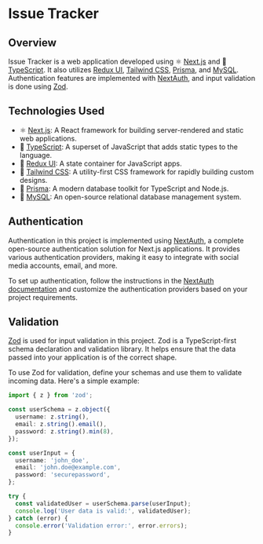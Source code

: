 # Issue Tracker

## Overview

Issue Tracker is a web application developed using ⚛️ [Next.js](https://nextjs.org/) and 📘 [TypeScript](https://www.typescriptlang.org/). It also utilizes [Redux UI](https://redux.js.org/), [Tailwind CSS](https://tailwindcss.com/), [Prisma](https://www.prisma.io/), and [MySQL](https://www.mysql.com/). Authentication features are implemented with [NextAuth](https://next-auth.js.org/), and input validation is done using [Zod](https://github.com/colinhacks/zod).

## Technologies Used

- ⚛️ [Next.js](https://nextjs.org/): A React framework for building server-rendered and static web applications.
- 📘 [TypeScript](https://www.typescriptlang.org/): A superset of JavaScript that adds static types to the language.
- 📕 [Redux UI](https://redux.js.org/): A state container for JavaScript apps.
- 🎨 [Tailwind CSS](https://tailwindcss.com/): A utility-first CSS framework for rapidly building custom designs.
- 🔄 [Prisma](https://www.prisma.io/): A modern database toolkit for TypeScript and Node.js.
- 🐬 [MySQL](https://www.mysql.com/): An open-source relational database management system.

## Authentication

Authentication in this project is implemented using [NextAuth](https://next-auth.js.org/), a complete open-source authentication solution for Next.js applications. It provides various authentication providers, making it easy to integrate with social media accounts, email, and more.

To set up authentication, follow the instructions in the [NextAuth documentation](https://next-auth.js.org/getting-started/introduction) and customize the authentication providers based on your project requirements.

## Validation

[Zod](https://github.com/colinhacks/zod) is used for input validation in this project. Zod is a TypeScript-first schema declaration and validation library. It helps ensure that the data passed into your application is of the correct shape.

To use Zod for validation, define your schemas and use them to validate incoming data. Here's a simple example:

```typescript
import { z } from 'zod';

const userSchema = z.object({
  username: z.string(),
  email: z.string().email(),
  password: z.string().min(8),
});

const userInput = {
  username: 'john_doe',
  email: 'john.doe@example.com',
  password: 'securepassword',
};

try {
  const validatedUser = userSchema.parse(userInput);
  console.log('User data is valid:', validatedUser);
} catch (error) {
  console.error('Validation error:', error.errors);
}
